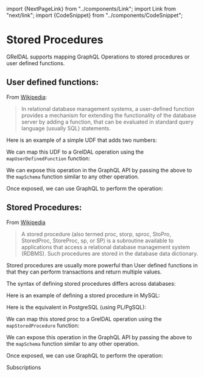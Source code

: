 import {NextPageLink} from "../components/Link";
import Link from "next/link";
import {CodeSnippet} from "../components/CodeSnippet";

# Stored Procedures

GRelDAL supports mapping GraphQL Operations to stored procedures or user defined functions.

## User defined functions: 

From [Wikipedia](https://en.wikipedia.org/wiki/User-defined_function): 

> In relational database management systems, a user-defined function provides a mechanism for extending the functionality of the database server by adding a function, that can be evaluated in standard query language (usually SQL) statements. 

Here is an example of a simple UDF that adds two numbers: 

<CodeSnippet name="udf_example" stripHeadLines={1} stripTailLines={1} />

We can map this UDF to a GrelDAL operation using the `mapUserDefinedFunction` function: 

<CodeSnippet name="udf_mapping" />

We can expose this operation in the GraphQL API by passing the above to the `mapSchema` function similar to any other operation.

Once exposed, we can use GraphQL to perform the operation: 

<CodeSnippet name="udf_mapping_usage" />

## Stored Procedures:

From [Wikipedia](https://en.wikipedia.org/wiki/Stored_procedure)

> A stored procedure (also termed proc, storp, sproc, StoPro, StoredProc, StoreProc, sp, or SP) is a subroutine available to applications that access a relational database management system (RDBMS). Such procedures are stored in the database data dictionary.

Stored procedures are usually more powerful than User defined functions in that they can perform transactions and return multiple values. 

The syntax of defining stored procedures differs across databases: 

Here is an example of defining a stored procedure in MySQL: 

<CodeSnippet name="stored_proc_mysql_example" stripHeadLines={1} stripTailLines={1} />

Here is the equivalent in PostgreSQL (using PL/PgSQL): 

<CodeSnippet name="stored_proc_pg_example" stripHeadLines={1} stripTailLines={1} />

We can map this stored proc to a GrelDAL operation using the `mapStoredProcedure` function: 

<CodeSnippet name="stored_proc_mapping" />

We can expose this operation in the GraphQL API by passing the above to the `mapSchema` function similar to any other operation.

Once exposed, we can use GraphQL to perform the operation: 

<CodeSnippet name="stored_proc_mapping_usage" />

<NextPageLink>Subscriptions</NextPageLink>